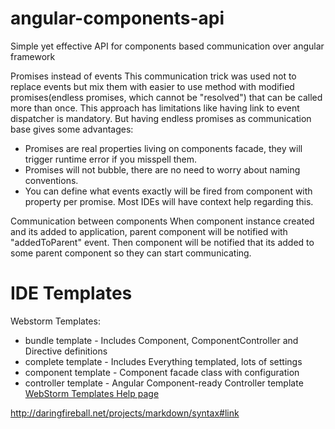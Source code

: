 # angular-components-api
Simple yet effective API for components based communication over angular framework

Promises instead of events
This communication trick was used not to replace events but mix them with easier to use method with
modified promises(endless promises, which cannot be "resolved") that can be called more than once.
This approach has limitations like having link to event dispatcher is mandatory. But having endless promises as
communication base gives some advantages:
* Promises are real properties living on components facade, they will trigger runtime error if you misspell them.
* Promises will not bubble, there are no need to worry about naming conventions.
* You can define what events exactly will be fired from component with property per promise. Most IDEs will have context help regarding this.

Communication between components
When component instance created and its added to application, parent component will be notified with "addedToParent" event.
Then component will be notified that its added to some parent component so they can start communicating.


# IDE Templates
Webstorm Templates:
* bundle template - Includes Component, ComponentController and Directive definitions
* complete template - Includes Everything templated, lots of settings
* component template - Component facade class with configuration
* controller template - Angular Component-ready Controller template  
[WebStorm Templates Help page](https://www.jetbrains.com/webstorm/help/creating-and-editing-file-templates.html#d1273479e250)

http://daringfireball.net/projects/markdown/syntax#link